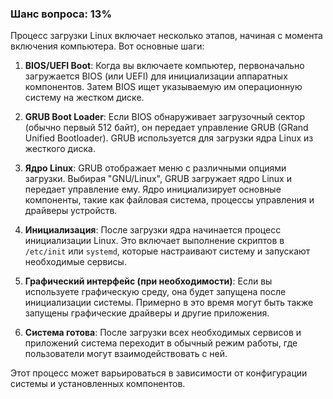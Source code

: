 ### Шанс вопроса: 13%

Процесс загрузки Linux включает несколько этапов, начиная с момента включения компьютера. Вот основные шаги:

1. **BIOS/UEFI Boot**: Когда вы включаете компьютер, первоначально загружается BIOS (или UEFI) для инициализации аппаратных компонентов. Затем BIOS ищет указываемую им операционную систему на жестком диске.

2. **GRUB Boot Loader**: Если BIOS обнаруживает загрузочный сектор (обычно первый 512 байт), он передает управление GRUB (GRand Unified Bootloader). GRUB используется для загрузки ядра Linux из жесткого диска.

3. **Ядро Linux**: GRUB отображает меню с различными опциями загрузки. Выбирая "GNU/Linux", GRUB загружает ядро Linux и передает управление ему. Ядро инициализирует основные компоненты, такие как файловая система, процессы управления и драйверы устройств.

4. **Инициализация**: После загрузки ядра начинается процесс инициализации Linux. Это включает выполнение скриптов в `/etc/init` или `systemd`, которые настраивают систему и запускают необходимые сервисы.

5. **Графический интерфейс (при необходимости)**: Если вы используете графическую среду, она будет запущена после инициализации системы. Примерно в это время могут быть также запущены графические драйверы и другие приложения.

6. **Система готова**: После загрузки всех необходимых сервисов и приложений система переходит в обычный режим работы, где пользователи могут взаимодействовать с ней.

Этот процесс может варьироваться в зависимости от конфигурации системы и установленных компонентов.